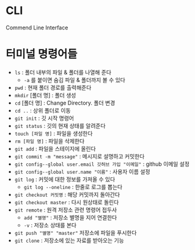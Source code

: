 # CLI

Commend Line Interface

# 터미널 명령어들

- `ls`  : 폴더 내부의 파일 & 폴더를 나열해 준다
  - `-a` 를 붙이면 숨김 파일 & 폴더까지 볼 수 있다
- `pwd` : 현재 폴더 경로를 출력해준다
- `mkdir` [폴더 명] : 폴더 생성
- `cd` [폴더 명] : Change Directory. 폴더 변경
- `cd ..` : 상위 폴더로 이동
- `git init` : 깃 시작 명령어
- `git status` : 깃의 현재 상태를 알려준다
- `touch [파일 명]` : 파일을 생성한다
- `rm [파일 명]` : 파일을 삭제한다
- `git add` : 파일을 스테이지에 올린다
- `git commit -m "message"` : 메시지로 설명하고 커밋한다
- `git config--global user.email 깃허브 가입 "이메일"` : github 이메일 설정
- `git config--global user.name "이름"` : 사용자 이름 설정
- `git log` : 커밋에 대한 정보를 가져올 수 있다
  - `git log --oneline` : 한줄로 로그를 뽑는다
- `git checkout 커밋명` :  해당 커밋까지 돌아간다
- `git checkout master` : 다시 원상태로 돌린다
- `git remote` : 원격 저장소 관련 명령어 접두사
  - `add "별명"` : 저장소 별명을 지어 연결한다
  - `-v` : 저장소 상태를 본다
- `git push "별명" "master"` 저장소에 파일을 푸시한다
- `git clone` : 저장소에 있는 자료를 받아오는 기능
